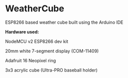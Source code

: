 # WeatherCube
ESP8266 based weather cube built using the Arduino IDE

<b>Hardware used:</b>

NodeMCU v2 ESP8266 dev kit

20mm white 7-segment display (COM-11409)

Adafruit 16 Neopixel ring

3x3 acrylic cube (Ultra-PRO baseball holder) 

